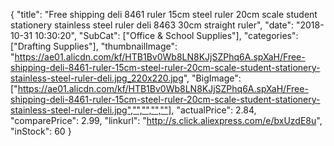 {
	"title": "Free shipping deli 8461 ruler 15cm steel ruler 20cm scale student stationery stainless steel ruler deli 8463 30cm straight ruler",
	"date": "2018-10-31 10:30:20",
	"SubCat": ["Office & School Supplies"],
	"categories": ["Drafting Supplies"],
	"thumbnailImage": "https://ae01.alicdn.com/kf/HTB1Bv0Wb8LN8KJjSZPhq6A.spXaH/Free-shipping-deli-8461-ruler-15cm-steel-ruler-20cm-scale-student-stationery-stainless-steel-ruler-deli.jpg_220x220.jpg",
	"BigImage": ["https://ae01.alicdn.com/kf/HTB1Bv0Wb8LN8KJjSZPhq6A.spXaH/Free-shipping-deli-8461-ruler-15cm-steel-ruler-20cm-scale-student-stationery-stainless-steel-ruler-deli.jpg","","","",""],
	"actualPrice": 2.84,
	"comparePrice": 2.99,
	"linkurl": "http://s.click.aliexpress.com/e/bxUzdE8u",
	"inStock": 60
}
